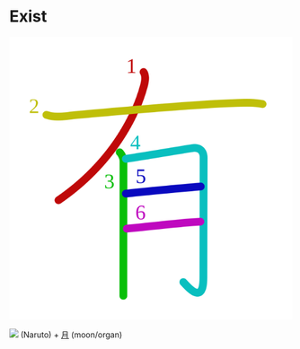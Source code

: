 # Exist
![6709](../kanji-colorize/6709.svg)

[![](http://www.kanjidamage.com/assets/radsmall/naruto-aecd1e52c2ea07589d7b69aa5d2646507637322fcb46a1a28f8663f144828dc0.jpg)](http://www.kanjidamage.com/kanji/1091-naruto) (Naruto) + [月](月.md) (moon/organ)
